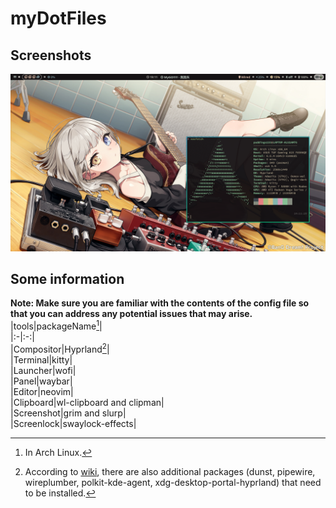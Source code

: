 # myDotFiles  
## Screenshots  
![](./screenshots/231208_19h11m44s_grim.png)  
## Some information  
**Note: Make sure you are familiar with the contents of the config file so that you can address any potential issues that may arise.**  
|tools|packageName[^1]|  
|:-|:-:|  
|Compositor|Hyprland[^2]|  
|Terminal|kitty|  
|Launcher|wofi|  
|Panel|waybar|  
|Editor|neovim|  
|Clipboard|wl-clipboard and clipman|  
|Screenshot|grim and slurp|  
|Screenlock|swaylock-effects|  

[^1]:In Arch Linux.
[^2]:According to [wiki](https://wiki.hyprland.org/Useful-Utilities/Must-have/ "Hyprland wiki"), there are also additional packages (dunst, pipewire, wireplumber, polkit-kde-agent, xdg-desktop-portal-hyprland) that need to be installed. 

